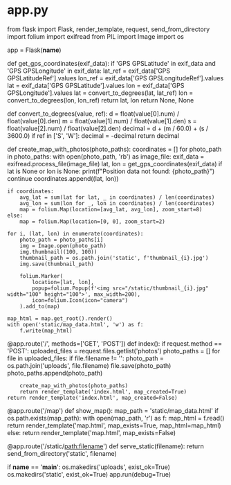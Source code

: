 # app.py
from flask import Flask, render_template, request, send_from_directory
import folium
import exifread
from PIL import Image
import os

app = Flask(__name__)

def get_gps_coordinates(exif_data):
    if 'GPS GPSLatitude' in exif_data and 'GPS GPSLongitude' in exif_data:
        lat_ref = exif_data['GPS GPSLatitudeRef'].values
        lon_ref = exif_data['GPS GPSLongitudeRef'].values
        lat = exif_data['GPS GPSLatitude'].values
        lon = exif_data['GPS GPSLongitude'].values
        lat = convert_to_degrees(lat, lat_ref)
        lon = convert_to_degrees(lon, lon_ref)
        return lat, lon
    return None, None

def convert_to_degrees(value, ref):
    d = float(value[0].num) / float(value[0].den)
    m = float(value[1].num) / float(value[1].den)
    s = float(value[2].num) / float(value[2].den)
    decimal = d + (m / 60.0) + (s / 3600.0)
    if ref in ['S', 'W']:
        decimal = -decimal
    return decimal

def create_map_with_photos(photo_paths):
    coordinates = []
    for photo_path in photo_paths:
        with open(photo_path, 'rb') as image_file:
            exif_data = exifread.process_file(image_file)
        lat, lon = get_gps_coordinates(exif_data)
        if lat is None or lon is None:
            print(f"Position data not found: {photo_path}")
            continue
        coordinates.append((lat, lon))

    if coordinates:
        avg_lat = sum(lat for lat, _ in coordinates) / len(coordinates)
        avg_lon = sum(lon for _, lon in coordinates) / len(coordinates)
        map = folium.Map(location=[avg_lat, avg_lon], zoom_start=8)
    else:
        map = folium.Map(location=[0, 0], zoom_start=2)

    for i, (lat, lon) in enumerate(coordinates):
        photo_path = photo_paths[i]
        img = Image.open(photo_path)
        img.thumbnail((100, 100))
        thumbnail_path = os.path.join('static', f'thumbnail_{i}.jpg')
        img.save(thumbnail_path)

        folium.Marker(
            location=[lat, lon],
            popup=folium.Popup(f'<img src="/static/thumbnail_{i}.jpg" width="100" height="100">', max_width=200),
            icon=folium.Icon(icon="camera")
        ).add_to(map)

    map_html = map.get_root().render()
    with open('static/map_data.html', 'w') as f:
        f.write(map_html)

@app.route('/', methods=['GET', 'POST'])
def index():
    if request.method == 'POST':
        uploaded_files = request.files.getlist('photos')
        photo_paths = []
        for file in uploaded_files:
            if file.filename != '':
                photo_path = os.path.join('uploads', file.filename)
                file.save(photo_path)
                photo_paths.append(photo_path)
        
        create_map_with_photos(photo_paths)
        return render_template('index.html', map_created=True)
    return render_template('index.html', map_created=False)

@app.route('/map')
def show_map():
    map_path = 'static/map_data.html'
    if os.path.exists(map_path):
        with open(map_path, 'r') as f:
            map_html = f.read()
        return render_template('map.html', map_exists=True, map_html=map_html)
    else:
        return render_template('map.html', map_exists=False)

@app.route('/static/<path:filename>')
def serve_static(filename):
    return send_from_directory('static', filename)

if __name__ == '__main__':
    os.makedirs('uploads', exist_ok=True)
    os.makedirs('static', exist_ok=True)
    app.run(debug=True)